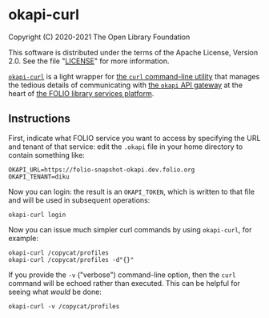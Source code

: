 # okapi-curl

Copyright (C) 2020-2021 The Open Library Foundation

This software is distributed under the terms of the Apache License,
Version 2.0. See the file "[LICENSE](LICENSE)" for more information.

[`okapi-curl`](okapi-curl) is a light wrapper for [the `curl` command-line utility](https://curl.se/) that manages the tedious details of communicating with [the `okapi` API gateway](https://github.com/folio-org/okapi/) at the heart of [the FOLIO library services platform](https://www.folio.org/).


## Instructions

First, indicate what FOLIO service you want to access by specifying the URL and tenant of that service: edit the `.okapi` file in your home directory to contain something like:

	OKAPI_URL=https://folio-snapshot-okapi.dev.folio.org
	OKAPI_TENANT=diku

Now you can login: the result is an `OKAPI_TOKEN`, which is written to that file and will be used in subsequent operations:

	okapi-curl login

Now you can issue much simpler curl commands by using `okapi-curl`, for example:

	okapi-curl /copycat/profiles
	okapi-curl /copycat/profiles -d"{}"

If you provide the `-v` ("verbose") command-line option, then the `curl` command will be echoed rather than executed. This can be helpful for seeing what _would_ be done:

	okapi-curl -v /copycat/profiles

